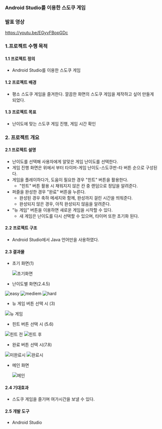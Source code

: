 
### Android Studio를 이용한 스도쿠 게임

### 발표 영상

https://youtu.be/EGyvFBopGDc


### 1.프로젝트 수행 목적

#### 1.1 프로젝트 정의

* Android Studio를 이용한 스도쿠 게임


#### 1.2 프로젝트 배경

* 평소 스도쿠 게임을 즐겨한다. 깔끔한 화면의 스도쿠 게임을 제작하고 싶어 만들게 되었다.


#### 1.3 프로젝트 목표

* 난이도에 맞는 스도쿠 게임 진행, 게임 시간 확인

### 2. 프로젝트 개요

#### 2.1 프로젝트 설명

* 난이도를 선택해 사용자에게 알맞은 게임 난이도를 선택한다.
* 게임 진행 화면은 위에서 부터 타이머-게임 난이도-스도쿠판-타 버튼 순으로 구성된다.
* 게임을 플레이하다가, 도움이 필요한 경우 "힌트" 버튼을 활용한다.
  * "힌트" 버튼 활용 시 채워지지 않은 칸 중 랜덤으로 정답을 알려준다.
* 퍼즐을 완성한 경우 "완료" 버튼을 누른다.
  * 완성된 경우 축하 메세지와 함께, 완성까지 걸린 시간을 띄워준다.
  * 완성되지 않은 경우, 아직 완성되지 않음을 알려준다.
* "뉴 게임" 버튼을 이용하면 새로운 게임을 시작할 수 있다.
  * 새 게임은 난이도를 다시 선택할 수 있으며, 타이머 또한 초기화 된다.


#### 2.2 프로젝트 구조

* Android Studio에서 Java 언어만을 사용하였다.


#### 2.3 결과물

* 초기 화면(1)

  ![초기화면](https://github.com/resourceyy/-/assets/172123425/c028c4d2-4bcb-4f72-b9a7-57fc478e0673)


* 난이도별 화면(2.4.5)

![easy](https://github.com/resourceyy/-/assets/172123425/429a3dec-5e01-4420-9e03-f1d324233b80)
![mediem](https://github.com/resourceyy/-/assets/172123425/9ef1dd97-6c54-4901-98d5-8d779294d7b1)
![hard](https://github.com/resourceyy/-/assets/172123425/dbd2eb19-cbb8-44b1-9b5d-59324f1b9850)


* 뉴 게임 버튼 선택 시 (3)

![뉴 게임](https://github.com/resourceyy/-/assets/172123425/7cc4f1c8-db70-4f6a-8477-8a129249ff60)


* 힌트 버튼 선택 시 (5.6)

![힌트 전](https://github.com/resourceyy/-/assets/172123425/c9490de5-ad93-4f21-8796-0f001fbf9cb0)
![힌트 후](https://github.com/resourceyy/-/assets/172123425/308c5602-bc42-4ef5-bac5-5d323e87ee99)


* 완료 버튼 선택 시(7.8)

![미완료시](https://github.com/resourceyy/-/assets/172123425/04becce6-2f29-4316-931c-822dc156b978)
![완료시](https://github.com/resourceyy/-/assets/172123425/0db9a556-bd6c-4810-8374-547244c7240b)


* 메인 화면

  ![메인](https://user-images.githubusercontent.com/43109143/171424723-f2a3ce77-256d-4be1-bd38-ead23373aa91.png)




#### 2.4 기대효과

* 스도쿠 게임을 즐기며 여가시간을 보낼 수 있다.

#### 2.5 개발 도구

* Android Studio
